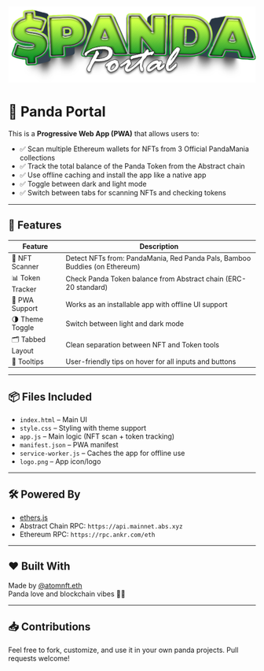 ![Header](Images/mainheader.png)

# 🐼 Panda Portal

This is a **Progressive Web App (PWA)** that allows users to:

- ✅ Scan multiple Ethereum wallets for NFTs from 3 Official PandaMania collections
- ✅ Track the total balance of the Panda Token from the Abstract chain
- ✅ Use offline caching and install the app like a native app
- ✅ Toggle between dark and light mode
- ✅ Switch between tabs for scanning NFTs and checking tokens

---

## 🚀 Features

| Feature                | Description                                                                 |
|------------------------|-----------------------------------------------------------------------------|
| 🧾 NFT Scanner         | Detect NFTs from: PandaMania, Red Panda Pals, Bamboo Buddies (on Ethereum) |
| 📊 Token Tracker       | Check Panda Token balance from Abstract chain (ERC-20 standard)             |
| 📱 PWA Support         | Works as an installable app with offline UI support                         |
| 🌗 Theme Toggle        | Switch between light and dark mode                                          |
| 🗂️ Tabbed Layout       | Clean separation between NFT and Token tools                                |
| 🧠 Tooltips            | User-friendly tips on hover for all inputs and buttons                      |

---

## 📦 Files Included

- `index.html` – Main UI
- `style.css` – Styling with theme support
- `app.js` – Main logic (NFT scan + token tracking)
- `manifest.json` – PWA manifest
- `service-worker.js` – Caches the app for offline use
- `logo.png` – App icon/logo

---

## 🛠️ Powered By

- [ethers.js](https://docs.ethers.org/)
- Abstract Chain RPC: `https://api.mainnet.abs.xyz`
- Ethereum RPC: `https://rpc.ankr.com/eth`

---

## ❤️ Built With

Made by [@atomnft.eth](https://github.com/ATOMNFT)  
Panda love and blockchain vibes 🐼💖

---

## 📥 Contributions

Feel free to fork, customize, and use it in your own panda projects. Pull requests welcome!
